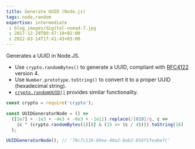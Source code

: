 ```yaml
---
title: Generate UUID (Node.js)
tags: node,random
expertise: intermediate
 : blog_images/digital-nomad-7.jpg
 : 2017-12-29T09:47:10+02:00
 : 2022-03-14T17:41:43+03:00
---
```


Generates a UUID in Node.JS.

- Use `crypto.randomBytes()` to generate a UUID, compliant with [RFC4122](https://www.ietf.org/rfc/rfc4122.txt) version 4.
- Use `Number.prototype.toString()` to convert it to a proper UUID (hexadecimal string).
- [`crypto.randomUUID()`](https://nodejs.org/api/crypto.html#cryptorandomuuidoptions) provides similar functionality.

```js
const crypto = require('crypto');

const UUIDGeneratorNode = () =>
  ([1e7] + -1e3 + -4e3 + -8e3 + -1e11).replace(/[018]/g, c =>
    (c ^ (crypto.randomBytes(1)[0] & (15 >> (c / 4)))).toString(16)
  );
```

```js
UUIDGeneratorNode(); // '79c7c136-60ee-40a2-beb2-856f1feabefc'
```
